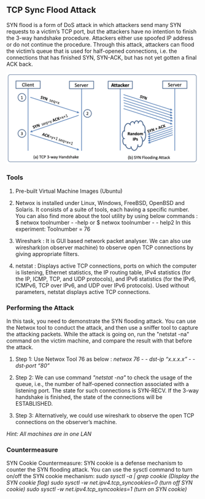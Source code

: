 ## TCP Sync Flood Attack
SYN flood is a form of DoS attack in which attackers send many SYN requests to a victim’s TCP port, but the attackers have no intention to finish the 3-way handshake procedure. Attackers either use spoofed IP address or do not continue the procedure. Through this attack, attackers can flood the victim’s queue that is used for half-opened connections, i.e. the connections that has finished SYN, SYN-ACK, but has not yet gotten a final ACK back. 

![tcpsync](/assets/networksecurity/tcpsync.png)


### Tools
1. Pre-built Virtual Machine Images (Ubuntu)
2. Netwox is installed under Linux, Windows, FreeBSD, OpenBSD and Solaris. It consists of a suite of tools, each having a specific number. You can also find more about the tool utility by using below commands :
		 $ netwox toolnumber  - -help 	or	 $ netwox toolnumber  - - help2	
           In this experiment: Toolnumber = 76
           
3. Wireshark :  It is GUI based network packet analyser.  We can also use wireshark(on observer machine) to observe open TCP connections by giving appropriate filters.

4. netstat : Displays active TCP connections, ports on which the computer is listening, Ethernet statistics, the IP routing table, IPv4 statistics (for the IP, ICMP, TCP, and UDP protocols), and IPv6 statistics (for the IPv6, ICMPv6, TCP over IPv6, and UDP over IPv6 protocols). Used without parameters, netstat displays active TCP connections.


### Performing the Attack
In this task, you need to demonstrate the SYN flooding attack. You can use the Netwox tool to conduct the attack, and then use a sniffer tool to capture the attacking packets. While the attack is going on, run the "netstat -na" command on the victim machine, and compare the result with that before the attack. 

1. Step 1: Use Netwox Tool 76 as below : *netwox 76 - - dst-ip “x.x.x.x” - - dst-port “80”*

2. Step 2: We can use command *"netstat -na"* to check the usage of the queue, i.e., the number of half-opened connection associated with a listening port. The state for such connections is SYN-RECV. If the 3-way handshake is finished, the state of the connections will be ESTABLISHED.

3. Step 3: Alternatively, we could use wireshark to observe the open TCP connections on the observer’s machine.

*Hint: All machines are in one LAN*

### Countermeasure
SYN Cookie Countermeasure: SYN cookie is a defense mechanism to counter the SYN flooding attack.	You can use the sysctl command to turn on/off the SYN cookie mechanism:
    *sudo sysctl -a | grep cookie (Display the SYN cookie flag)*
	  *sudo sysctl -w net.ipv4.tcp_syncookies=0 (turn off SYN cookie)*
	  *sudo sysctl -w net.ipv4.tcp_syncookies=1 (turn on SYN cookie)*

